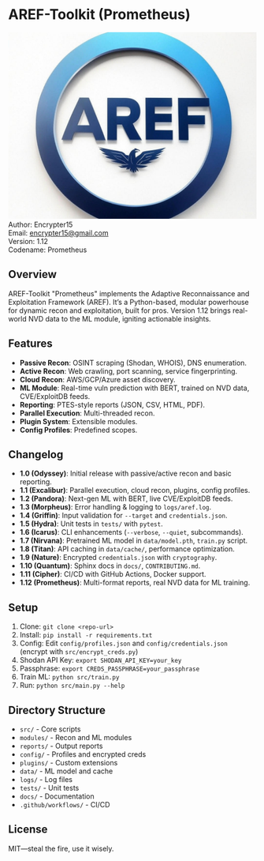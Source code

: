 # AREF-Toolkit (Prometheus)
![AREF Logo](aref-logo.jpg)
Author: Encrypter15  
Email: encrypter15@gmail.com  
Version: 1.12  
Codename: Prometheus  

## Overview
AREF-Toolkit "Prometheus" implements the Adaptive Reconnaissance and Exploitation Framework (AREF). It’s a Python-based, modular powerhouse for dynamic recon and exploitation, built for pros. Version 1.12 brings real-world NVD data to the ML module, igniting actionable insights.

## Features
- **Passive Recon**: OSINT scraping (Shodan, WHOIS), DNS enumeration.
- **Active Recon**: Web crawling, port scanning, service fingerprinting.
- **Cloud Recon**: AWS/GCP/Azure asset discovery.
- **ML Module**: Real-time vuln prediction with BERT, trained on NVD data, CVE/ExploitDB feeds.
- **Reporting**: PTES-style reports (JSON, CSV, HTML, PDF).
- **Parallel Execution**: Multi-threaded recon.
- **Plugin System**: Extensible modules.
- **Config Profiles**: Predefined scopes.

## Changelog
- **1.0 (Odyssey)**: Initial release with passive/active recon and basic reporting.
- **1.1 (Excalibur)**: Parallel execution, cloud recon, plugins, config profiles.
- **1.2 (Pandora)**: Next-gen ML with BERT, live CVE/ExploitDB feeds.
- **1.3 (Morpheus)**: Error handling & logging to `logs/aref.log`.
- **1.4 (Griffin)**: Input validation for `--target` and `credentials.json`.
- **1.5 (Hydra)**: Unit tests in `tests/` with `pytest`.
- **1.6 (Icarus)**: CLI enhancements (`--verbose`, `--quiet`, subcommands).
- **1.7 (Nirvana)**: Pretrained ML model in `data/model.pth`, `train.py` script.
- **1.8 (Titan)**: API caching in `data/cache/`, performance optimization.
- **1.9 (Nature)**: Encrypted `credentials.json` with `cryptography`.
- **1.10 (Quantum)**: Sphinx docs in `docs/`, `CONTRIBUTING.md`.
- **1.11 (Cipher)**: CI/CD with GitHub Actions, Docker support.
- **1.12 (Prometheus)**: Multi-format reports, real NVD data for ML training.

## Setup
1. Clone: `git clone <repo-url>`
2. Install: `pip install -r requirements.txt`
3. Config: Edit `config/profiles.json` and `config/credentials.json` (encrypt with `src/encrypt_creds.py`)
4. Shodan API Key: `export SHODAN_API_KEY=your_key`
5. Passphrase: `export CREDS_PASSPHRASE=your_passphrase`
6. Train ML: `python src/train.py`
7. Run: `python src/main.py --help`

## Directory Structure
- `src/` - Core scripts
- `modules/` - Recon and ML modules
- `reports/` - Output reports
- `config/` - Profiles and encrypted creds
- `plugins/` - Custom extensions
- `data/` - ML model and cache
- `logs/` - Log files
- `tests/` - Unit tests
- `docs/` - Documentation
- `.github/workflows/` - CI/CD

## License
MIT—steal the fire, use it wisely.
